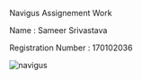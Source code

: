 Navigus Assignement Work

Name : Sameer Srivastava

Registration Number : 170102036



![navigus](https://user-images.githubusercontent.com/56088741/85225871-beee4d00-b3f1-11ea-8297-d8e07a88b83a.PNG)
